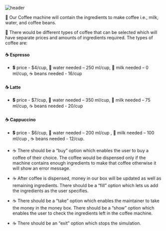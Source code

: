 ![header](https://github.com/Sowndarya9920/CoffeeMachineSimulator/assets/112794922/073a3bad-38e0-461e-94c2-feceec328805)

:hotel: Our Coffee machine will contain the ingredients to make coffee i.e., milk, water, and coffee beans.

:hotel: There would be different types of coffee that can be selected which will have separate prices and amounts of ingredients required. The types of coffee are:

#### :coffee: Espresso
- :heavy_dollar_sign: price - $4/cup, :potable_water: water needed – 250 ml/cup, :milk_glass: milk needed – 0 ml/cup, :coffee: beans needed - 16/cup
#### :coffee: Latte
- :heavy_dollar_sign: price - $7/cup, :potable_water: water needed – 350 ml/cup, :milk_glass: milk needed – 75 ml/cup,  :coffee: beans needed - 20/cup
#### :coffee: Cappuccino
- :heavy_dollar_sign: price - $6/cup, :potable_water: water needed – 200 ml/cup , :milk_glass: milk needed – 100 ml/cup , :coffee: beans needed - 12/cup. 

- :coffee: There should be a “buy” option which enables the user to buy a coffee of their choice. The coffee would be dispensed only if the machine contains enough ingredients to make that coffee otherwise it will show an error message. 
- :coffee: After coffee is dispensed, money in our box will be updated as well as remaining ingredients. There should be a “fill” 
option which lets us add the ingredients as the user specifies. 
- :coffee: There should be a “take” option which enables the maintainer to take the money in the money box. There should be a “show” 
option which enables the user to check the ingredients left in the coffee machine. 
- :coffee: There should be an “exit” option which stops the simulation.




